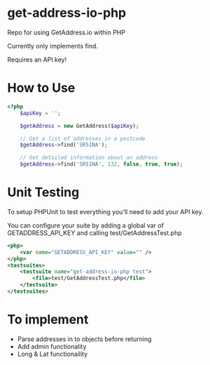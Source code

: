 # get-address-io-php
Repo for using GetAddress.io within PHP

Currently only implements find.

Requires an API key!

# How to Use
```PHP
<?php
    $apiKey = '';

    $getAddress = new GetAddress($apiKey);

    // Get a list of addresses in a postcode
    $getAddress->find('SR51NA');

    // Get detailed information about an address
    $getAddress->find('SR51NA', 132, false, true, true);
```

# Unit Testing
To setup PHPUnit to test everything you'll need to add your API key.

You can configure your suite by adding a global var of GETADDRESS_API_KEY and calling test/GetAddressTest.php

```xml
<php>
    <var name="GETADDRESS_API_KEY" value="" />
</php>
<testsuites>
    <testsuite name="get-address-io-php test">
        <file>test/GetAddressTest.php</file>
    </testsuite>
</testsuites>
```

# To implement
* Parse addresses in to objects before returning
* Add admin functionality
* Long & Lat functionaility
